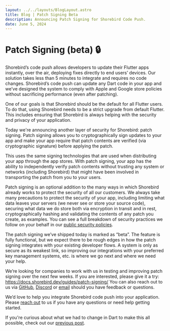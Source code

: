 ```yaml
---
layout: ../../layouts/BlogLayout.astro
title: Blog | Patch Signing Beta
description: Announcing Patch Signing for Shorebird Code Push.
date: June 5, 2024
---
```


# Patch Signing (beta) 🔒

Shorebird’s code push allows developers to update their Flutter apps instantly,
over the air, deploying fixes directly to end users’ devices. Our solution takes
less than 5 minutes to integrate and requires no code changes. Shorebird’s code
push can update any Dart code in your app and we’ve designed the system to
comply with Apple and Google store policies without sacrificing performance
(even after patching).

One of our goals is that Shorebird should be the default for all Flutter users.
To do that, using Shorebird needs to be a strict upgrade from default Flutter.
This includes ensuring that Shorebird is always helping with the security and
privacy of your application.

Today we're announcing another layer of security for Shorebird: patch signing.
Patch signing allows you to cryptographically sign updates to your app and make
your app require that patch contents are verified (via cryptographic signature)
before applying the patch.

This uses the same signing technologies that are used when distributing your app
through the app stores. With patch signing, your app has the ability to
independently verify patch contents without trusting any system or networks
(including Shorebird) that might have been involved in transporting the patch
from you to your users.

Patch signing is an optional addition to the many ways in which Shorebird
already works to protect the security of all our customers. We always take many
precautions to protect the security of your app, including limiting what data
leaves your servers (we never see or store your source code), securing what data
we do store both via encryption in transit and in rest, cryptographically
hashing and validating the contents of any patch you create, as examples. You
can see a full breakdown of security practices we follow on your behalf in our
[public security policies](https://handbook.shorebird.dev/security).

The patch signing we’ve shipped today is marked as “beta”. The feature is fully
functional, but we expect there to be rough edges in how the patch signing
integrates with your existing developer flows. A system is only as secure as its
weakest link, so improving our integrations with your preferred key management
systems, etc. is where we go next and where we need your help.

We’re looking for companies to work with us in testing and improving patch
signing over the next few weeks. If you are interested, please give it a try:
https://docs.shorebird.dev/guides/patch-signing/ You can also reach out to us
via [GitHub](https://github.com/shorebirdtech/shorebird/),
[Discord](https://discord.gg/shorebird) or [email](contact@shorebird.dev) should
you have feedback or questions.

We’d love to help you integrate Shorebird code push into your application.
Please [reach out](mail:contact@shorebird.dev) to us if you have any questions
or need help getting started.

If you're curious about what we had to change in Dart to make this all possible,
check out our [previous post](how-we-built-code-push).

